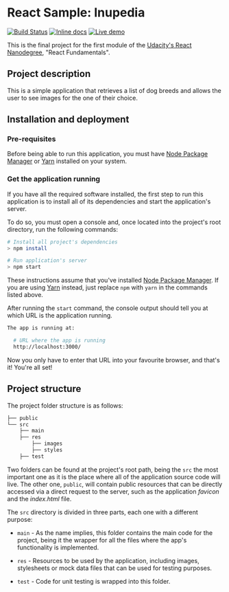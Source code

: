 # React Sample: Inupedia

[![Build Status](https://travis-ci.org/LonelyPrincess/react-inupedia.svg?branch=master)](https://travis-ci.org/LonelyPrincess/react-inupedia)
[![Inline docs](http://inch-ci.org/github/LonelyPrincess/reactnd-project-myreads.svg?branch=master&style=shields)](http://inch-ci.org/github/LonelyPrincess/react-inupedia)
[![Live demo](https://img.shields.io/badge/live%20demo-available-blue.svg)](https://lonelyprincess.github.io/react-inupedia)

This is the final project for the first module of the [Udacity's React Nanodegree](https://www.udacity.com/course/react-nanodegree--nd019), "React Fundamentals".

## Project description

This is a simple application that retrieves a list of dog breeds and allows the user to see images for the one of their choice.

## Installation and deployment

### Pre-requisites

Before being able to run this application, you must have [Node Package Manager](https://nodejs.org/en/) or [Yarn](https://yarnpkg.com/) installed on your system.

### Get the application running

If you have all the required software installed, the first step to run this application is to install all of its dependencies and start the application's server.

To do so, you must open a console and, once located into the project's root directory, run the following commands:

```bash
# Install all project's dependencies
> npm install

# Run application's server
> npm start
```

These instructions assume that you've installed [Node Package Manager](https://nodejs.org/en/). If you are using [Yarn](https://yarnpkg.com/) instead, just replace `npm` with `yarn` in the commands listed above.

After running the `start` command, the console output should tell you at which URL is the application running.

```bash
The app is running at:

  # URL where the app is running
  http://localhost:3000/
```

Now you only have to enter that URL into your favourite browser, and that's it! You're all set!

## Project structure

The project folder structure is as follows:

```bash
├── public
└── src
    ├── main
    ├── res
        ├── images
        ├── styles
    ├── test
```

Two folders can be found at the project's root path, being the `src` the most important one as it is the place where all of the application source code will live. The other one, `public`, will contain public resources that can be directly accessed via a direct request to the server, such as the application _favicon_ and the _index.html_ file.

The `src` directory is divided in three parts, each one with a different purpose:

- `main` - As the name implies, this folder contains the main code for the project, being it the wrapper for all the files where the app's functionality is implemented.

- `res` - Resources to be used by the application, including images, stylesheets or mock data files that can be used for testing purposes.

- `test` - Code for unit testing is wrapped into this folder.

